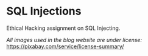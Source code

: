 # SQL Injections
Ethical Hacking assignment on SQL Injecting.

_All images used in the blog website are under license:_
https://pixabay.com/service/license-summary/
